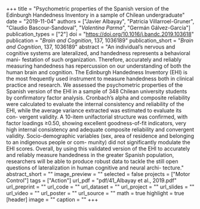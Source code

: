 +++
title = "Psychometric properties of the Spanish version of the Edinburgh Handedness Inventory in a sample of Chilean undergraduate"
date = "2019-11-04"
authors = ["Javier Albayay", "Patricia Villarroel-Gruner", "Claudio Bascour-Sandoval", "_Valentina Parma_", "Germán Gálvez-García"]
publication_types = ["2"]
doi = "https://doi.org/10.1016/j.bandc.2019.103618"
publication = "*Brain and Cognition*, 137, 1036189"
publication_short = "*Brain and Cognition*, 137, 1036189"
abstract = "An individual’s nervous and cognitive systems are lateralized, and handedness represents a behavioral mani- festation of such organization. Therefore, accurately and reliably measuring handedness has repercussion on our understanding of both the human brain and cognition. The Edinburgh Handedness Inventory (EHI) is the most frequently used instrument to measure handedness both in clinical practice and research. We assessed the psychometric properties of the Spanish version of the EHI in a sample of 348 Chilean university students by confirmatory factor analysis. Cronbach’s alpha and composite reliability were calculated to evaluate the internal consistency and reliability of the EHI, while the average variance extracted was estimated to evaluate its con- vergent validity. A 10-item unifactorial structure was confirmed, with factor loadings ≥0.50, showing excellent goodness-of-fit indicators, very high internal consistency and adequate composite reliability and convergent validity. Socio-demographic variables (sex, area of residence and belonging to an indigenous people or com- munity) did not significantly modulate the EHI scores. Overall, by using this validated version of the EHI to accurately and reliably measure handedness in the greater Spanish population, researchers will be able to produce robust data to tackle the still open questions of lateralization in human cognitive and neural archi- tecture."
abstract_short = ""
image_preview = ""
selected = false
projects = ["Motor Control"]
tags = ["Action"]
url_pdf = "pdf/41_Albayay et al., 2019.pdf"
url_preprint = ""
url_code = ""
url_dataset = ""
url_project = ""
url_slides = ""
url_video = ""
url_poster = ""
url_source = ""
math = true
highlight = true
[header]
image = ""
caption = ""
+++
